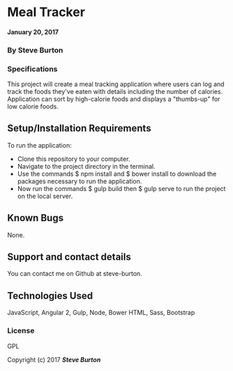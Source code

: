 # Meal Tracker

#### January 20, 2017

### By **Steve Burton**

### Specifications
This project will create a meal tracking application where users can log and track the foods they've eaten with details including the number of calories. Application can sort by high-calorie foods and displays a "thumbs-up" for low calorie foods.


## Setup/Installation Requirements

To run the application:
* Clone this repository to your computer.
* Navigate to the project directory in the terminal.
* Use the commands $ npm install and $ bower install to download the packages necessary to run the application.
* Now run the commands $ gulp build then $ gulp serve to run the project on the local server.

## Known Bugs

None.

## Support and contact details

You can contact me on Github at steve-burton.

## Technologies Used

JavaScript, Angular 2, Gulp, Node, Bower HTML, Sass, Bootstrap

### License

GPL

Copyright (c) 2017 **_Steve Burton_**
